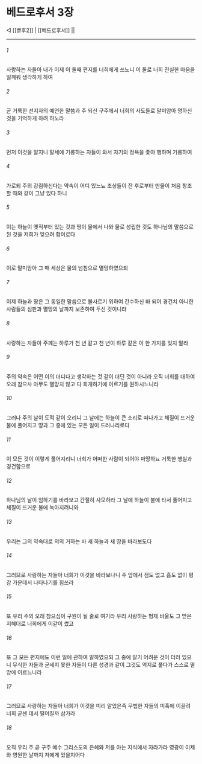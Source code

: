 # 베드로후서 3장

◁ [[벧후2]] | [[베드로후서]] ||
***

###### 1
사랑하는 자들아 내가 이제 이 둘째 편지를 너희에게 쓰노니 이 둘로 너희 진실한 마음을 일깨워 생각하게 하여

###### 2
곧 거룩한 선지자의 예언한 말씀과 주 되신 구주께서 너희의 사도들로 말미암아 명하신 것을 기억하게 하려 하노라

###### 3
먼저 이것을 알지니 말세에 기롱하는 자들이 와서 자기의 정욕을 좇아 행하며 기롱하여

###### 4
가로되 주의 강림하신다는 약속이 어디 있느뇨 조상들이 잔 후로부터 만물이 처음 창조할 때와 같이 그냥 있다 하니

###### 5
이는 하늘이 옛적부터 있는 것과 땅이 물에서 나와 물로 성립한 것도 하나님의 말씀으로 된 것을 저희가 잊으려 함이로다

###### 6
이로 말미암아 그 때 세상은 물의 넘침으로 멸망하였으되

###### 7
이제 하늘과 땅은 그 동일한 말씀으로 불사르기 위하여 간수하신 바 되어 경건치 아니한 사람들의 심판과 멸망의 날까지 보존하여 두신 것이니라

###### 8
사랑하는 자들아 주께는 하루가 천 년 같고 천 년이 하루 같은 이 한 가지를 잊지 말라

###### 9
주의 약속은 어떤 이의 더디다고 생각하는 것 같이 더딘 것이 아니라 오직 너희를 대하여 오래 참으사 아무도 멸망치 않고 다 회개하기에 이르기를 원하시느니라

###### 10
그러나 주의 날이 도적 같이 오리니 그 날에는 하늘이 큰 소리로 떠나가고 체질이 뜨거운 불에 풀어지고 땅과 그 중에 있는 모든 일이 드러나리로다

###### 11
이 모든 것이 이렇게 풀어지리니 너희가 어떠한 사람이 되어야 마땅하뇨 거룩한 행실과 경건함으로

###### 12
하나님의 날이 임하기를 바라보고 간절히 사모하라 그 날에 하늘이 불에 타서 풀어지고 체질이 뜨거운 불에 녹아지려니와

###### 13
우리는 그의 약속대로 의의 거하는 바 새 하늘과 새 땅을 바라보도다

###### 14
그러므로 사랑하는 자들아 너희가 이것을 바라보나니 주 앞에서 점도 없고 흠도 없이 평강 가운데서 나타나기를 힘쓰라

###### 15
또 우리 주의 오래 참으심이 구원이 될 줄로 여기라 우리 사랑하는 형제 바울도 그 받은 지혜대로 너희에게 이같이 썼고

###### 16
또 그 모든 편지에도 이런 일에 관하여 말하였으되 그 중에 알기 어려운 것이 더러 있으니 무식한 자들과 굳세지 못한 자들이 다른 성경과 같이 그것도 억지로 풀다가 스스로 멸망에 이르느니라

###### 17
그러므로 사랑하는 자들아 너희가 이것을 미리 알았은즉 무법한 자들의 미혹에 이끌려 너희 굳센 데서 떨어질까 삼가라

###### 18
오직 우리 주 곧 구주 예수 그리스도의 은혜와 저를 아는 지식에서 자라가라 영광이 이제와 영원한 날까지 저에게 있을지어다